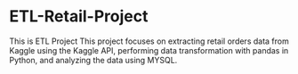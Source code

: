 # ETL-Retail-Project

This is ETL Project This project focuses on extracting retail orders data from Kaggle using the Kaggle API, performing data transformation with pandas in Python, and analyzing the data using MYSQL.
